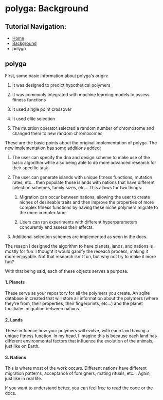 # polyga: Background
## Tutorial Navigation:
- [Home](../README.md)
- [Background](ga.md)
- polyga

## polyga
First, some basic information about polyga's origin:

1. It was designed to predict hypothetical polymers

2. It was commonly integrated with machine learning models to assess fitness 
functions

3. It used single point crossover

4. It used elite selection

5. The mutation operator selected a random number of chromosome and changed them
to new random chromosomes

These are the basic points about the original implementation of polyga. The 
new implementation has some additions added:

1. The user can specify the dna and design scheme to make use of the basic
algorithm while also being able to do more advanced research for their specific
task

2. The user can generate islands with unique fitness functions, mutation rates,
etc... then populate those islands with nations that have different selection
schemes, family sizes, etc... This allows for two things:

    1. Migration can occur between nations, allowing the user to create niches of
desireable traits and then improve the properties of more complex fitness
functions by having these niche polymers migrate to the more complex land.

    2. Users can run experiments with different hyperparameters concurently
and assess their effects.

3. Additional selection schemes are implemented as seen in the docs.

The reason I designed the algorithm to have planets, lands, and nations is
mostly for fun. I thought it would gamify the reseach process, making it 
more enjoyable. Not that research isn't fun, but why not try to make it more 
fun?

With that being said, each of these objects serves a purpose.

#### 1. Planets

These serve as your repository for all the polymers you create. An sqlite
database in created that will store all information about the polymers (where
they're from, their properties, their fingerprints, etc...) and the planet
faciltiates migration between nations.

#### 2. Lands

These influence how your polymers will evolve, with each land having a unique 
fitness function. In my head, I imagine this is because each land has different
environmental factors that influence the evolution of the animals, just like
on Earth.

#### 3. Nations

This is where most of the work occurs. Different nations have different 
migration patterns, acceptance of foreigners, mating rituals, etc... Again, just
like in real life.

If you want to understand better, you can feel free to read the code or the 
docs.
